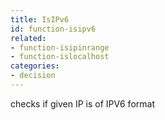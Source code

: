 ```yaml
---
title: IsIPv6
id: function-isipv6
related:
- function-isipinrange
- function-islocalhost
categories:
- decision
---
```


checks if given IP is of IPV6 format
